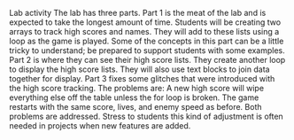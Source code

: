 Lab activity
The lab has three parts.
Part 1 is the meat of the lab and is expected to take the longest amount of time.
Students will be creating two arrays to track high scores and names.
They will add to these lists using a loop as the game is played.
Some of the concepts in this part can be a little tricky to understand; be prepared to support students with some examples.
Part 2 is where they can see their high score lists.
They create another loop to display the high score lists.
They will also use text blocks to join data together for display.
Part 3 fixes some glitches that were introduced with the high score tracking.
The problems are:
A new high score will wipe everything else off the table unless the for loop is broken.
The game restarts with the same score, lives, and enemy speed as before.
Both problems are addressed. Stress to students this kind of adjustment is often needed in projects when new features are added.

